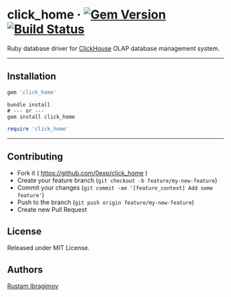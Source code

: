 # click_home &middot; [![Gem Version](https://badge.fury.io/rb/click_home.svg)](https://badge.fury.io/rb/click_home) [![Build Status](https://travis-ci.org/0exp/click_home.svg?branch=master)](https://travis-ci.org/0exp/click_home)

Ruby database driver for [ClickHouse](https://clickhouse.tech/) OLAP database management system.

---

## Installation

```ruby
gem 'click_home'
```

```shell
bundle install
# --- or ---
gem install click_home
```

```ruby
require 'click_home'
```

---

## Contributing

- Fork it ( https://github.com/0exp/click_home )
- Create your feature branch (`git checkout -b feature/my-new-feature`)
- Commit your changes (`git commit -am '[feature_context] Add some feature'`)
- Push to the branch (`git push origin feature/my-new-feature`)
- Create new Pull Request

## License

Released under MIT License.

## Authors

[Rustam Ibragimov](https://github.com/0exp)
